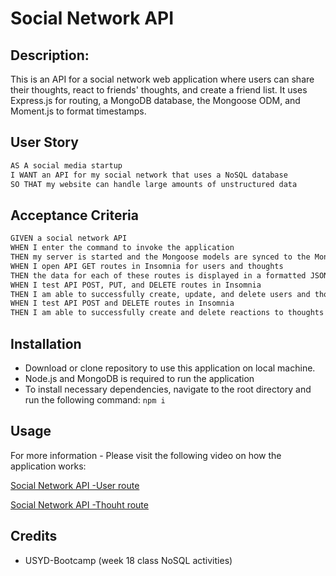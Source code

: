 # Social Network API

## Description:

This is an API for a social network web application where users can share their thoughts, react to friends' thoughts, and create a friend list. It uses Express.js for routing, a MongoDB database, the Mongoose ODM, and Moment.js to format timestamps.


## User Story

```md
AS A social media startup
I WANT an API for my social network that uses a NoSQL database
SO THAT my website can handle large amounts of unstructured data
```

## Acceptance Criteria

```md
GIVEN a social network API
WHEN I enter the command to invoke the application
THEN my server is started and the Mongoose models are synced to the MongoDB database
WHEN I open API GET routes in Insomnia for users and thoughts
THEN the data for each of these routes is displayed in a formatted JSON
WHEN I test API POST, PUT, and DELETE routes in Insomnia
THEN I am able to successfully create, update, and delete users and thoughts in my database
WHEN I test API POST and DELETE routes in Insomnia
THEN I am able to successfully create and delete reactions to thoughts and add and remove friends to a user’s friend list
```

## Installation
- Download or clone repository to use this application on local machine.
- Node.js and MongoDB is required to run the application
- To install necessary dependencies, navigate to the root directory and run the following command: ``` npm i ```

## Usage
For more information - Please visit the following video on how the application works:

[Social Network API -User route](https://www.loom.com/share/e17df7674a564907ada0902abc9049bb?sid=3362a1d7-3928-4b89-9286-c7a3b960b748)

[Social Network API -Thouht route](https://www.loom.com/share/eb9f093c787349b6937b29a065833e7c?sid=b27f95b7-4d9f-4c42-b5a3-33a3efd807aa)



## Credits

- USYD-Bootcamp (week 18 class NoSQL activities)